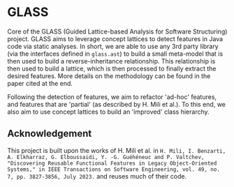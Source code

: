 # GLASS

Core of the GLASS (Guided Lattice-based Analysis for Software Structuring) project.
GLASS aims to leverage concept lattices to detect features in Java code via static analyses.
In short, we are able to use any 3rd party library (via the interfaces defined in `glass.ast`) to
build a small meta-model that is then used to build a reverse-inheritance relationship.
This relationship is then used to build a lattice, which is then processed to finally extract
the desired features. More details on the methodology can be found in the paper cited at the end.

Following the detection of features, we aim to refactor 'ad-hoc' features, and features that are 'partial'
(as described by H. Mili et al.). To this end, we also aim to use concept lattices to build an 'improved'
class hierarchy.


## Acknowledgement

This project is built upon the works of H. Mili et al. in `H. Mili, I. Benzarti, A. Elkharraz, G. Elboussaidi, Y. -G. Guéhéneuc and P. Valtchev,
"Discovering Reusable Functional Features in Legacy Object-Oriented Systems," in IEEE Transactions on Software Engineering,
vol. 49, no. 7, pp. 3827-3856, July 2023.` and reuses much of their code.
